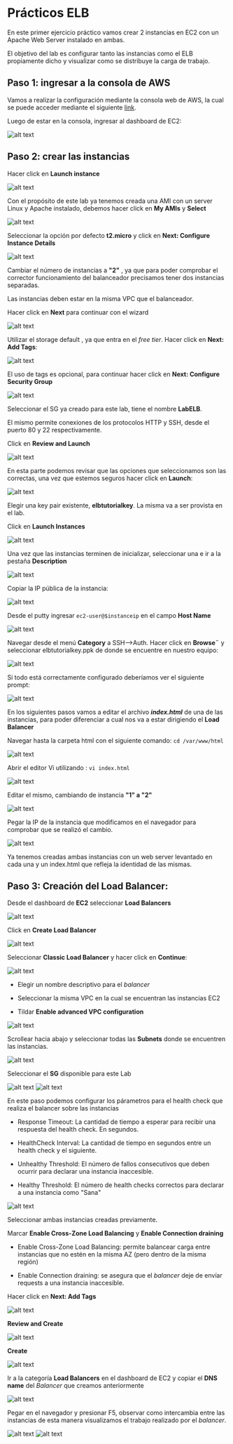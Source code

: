 # Prácticos ELB

En este primer ejercicio práctico vamos crear 2 instancias en EC2 con un Apache Web Server instalado en ambas.

El objetivo del lab es configurar tanto las instancias como el ELB propiamente dicho y visualizar como se distribuye la carga de trabajo.

## Paso 1: ingresar a la consola de AWS

Vamos a realizar la configuración mediante la consola web de AWS, la cual se puede acceder mediante el siguiente [link](https://805750336955.signin.aws.amazon.com/console).

Luego de estar en la consola, ingresar al dashboard de EC2:

![alt text](https://raw.githubusercontent.com/conapps/conapps-iot/master/AWS%20Cloud/EC2/ELB/images/Tutorial%20Classic%20LB/Paso1.JPG "Paso1")

## Paso 2: crear las instancias

Hacer click en **Launch instance**

![alt text](https://raw.githubusercontent.com/conapps/conapps-iot/master/AWS%20Cloud/EC2/ELB/images/Tutorial%20Classic%20LB/Paso2.JPG "Paso2")

Con el propósito de este lab ya tenemos creada una AMI con un server Linux y Apache instalado, debemos hacer click en **My AMIs** y **Select**

![alt text](https://raw.githubusercontent.com/conapps/conapps-iot/master/AWS%20Cloud/EC2/ELB/images/Tutorial%20Classic%20LB/Paso3.JPG "Paso3")

Seleccionar la opción por defecto **t2.micro** y click en **Next: Configure Instance Details**

![alt text](https://raw.githubusercontent.com/conapps/conapps-iot/master/AWS%20Cloud/EC2/ELB/images/Tutorial%20Classic%20LB/Paso4.JPG "Paso4")

Cambiar el número de instancias a **"2"** , ya que para poder comprobar el corrector funcionamiento del balanceador precisamos tener dos instancias separadas.

Las instancias deben estar en la misma VPC que el balanceador.

Hacer click en **Next** para continuar con el wizard

![alt text](https://raw.githubusercontent.com/conapps/conapps-iot/master/AWS%20Cloud/EC2/ELB/images/Tutorial%20Classic%20LB/Paso5.JPG "Paso5")

Utilizar el storage default , ya que entra en el *free tier*.
Hacer click en **Next: Add Tags**:

![alt text](https://raw.githubusercontent.com/conapps/conapps-iot/master/AWS%20Cloud/EC2/ELB/images/Tutorial%20Classic%20LB/Paso6.JPG "Paso6")

El uso de tags es opcional, para continuar hacer click en **Next: Configure Security Group**

![alt text](https://raw.githubusercontent.com/conapps/conapps-iot/master/AWS%20Cloud/EC2/ELB/images/Tutorial%20Classic%20LB/Paso7.JPG "Paso7")

Seleccionar el SG ya creado para este lab, tiene el nombre **LabELB**.

El mismo permite conexiones de los protocolos HTTP y SSH, desde el puerto 80 y 22 respectivamente.

Click en **Review and Launch**

![alt text](https://raw.githubusercontent.com/conapps/conapps-iot/master/AWS%20Cloud/EC2/ELB/images/Tutorial%20Classic%20LB/Paso8.JPG "Paso8")

En esta parte podemos revisar que las opciones que seleccionamos son las correctas, una vez que estemos seguros hacer click en **Launch**:

![alt text](https://raw.githubusercontent.com/conapps/conapps-iot/master/AWS%20Cloud/EC2/ELB/images/Tutorial%20Classic%20LB/Paso9.JPG "Paso9")

Elegir una key pair existente, **elbtutorialkey**. La misma va a ser provista en el lab.

Click en **Launch Instances**

![alt text](https://raw.githubusercontent.com/conapps/conapps-iot/master/AWS%20Cloud/EC2/ELB/images/Tutorial%20Classic%20LB/Paso10.JPG "Paso10")

Una vez que las instancias terminen de inicializar, seleccionar una e ir a la pestaña **Description**



![alt text](https://raw.githubusercontent.com/conapps/conapps-iot/master/AWS%20Cloud/EC2/ELB/images/Tutorial%20Classic%20LB/Paso11.JPG "Paso11")

Copiar la IP pública de la instancia:

![alt text](https://raw.githubusercontent.com/conapps/conapps-iot/master/AWS%20Cloud/EC2/ELB/images/Tutorial%20Classic%20LB/Paso12.JPG "Paso12")

Desde el putty ingresar `ec2-user@$instanceip` en el campo **Host Name**

![alt text](https://raw.githubusercontent.com/conapps/conapps-iot/master/AWS%20Cloud/EC2/ELB/images/Tutorial%20Classic%20LB/Paso13.JPG "Paso13")

Navegar desde el menú **Category** a SSH-->Auth.
Hacer click en **Browse¨** y seleccionar elbtutorialkey.ppk de donde se encuentre en nuestro equipo:

![alt text](https://raw.githubusercontent.com/conapps/conapps-iot/master/AWS%20Cloud/EC2/ELB/images/Tutorial%20Classic%20LB/Paso14.JPG "Paso14")

Si todo está correctamente configurado deberíamos ver el siguiente prompt:

![alt text](https://raw.githubusercontent.com/conapps/conapps-iot/master/AWS%20Cloud/EC2/ELB/images/Tutorial%20Classic%20LB/Paso15.JPG "Paso15")

En los siguientes pasos vamos a editar el archivo ***index.html*** de una de las instancias, para poder diferenciar a cual nos va a estar dirigiendo el **Load Balancer**

Navegar hasta la carpeta html con el siguiente comando:  `cd /var/www/html`

![alt text](https://raw.githubusercontent.com/conapps/conapps-iot/master/AWS%20Cloud/EC2/ELB/images/Tutorial%20Classic%20LB/Paso16.JPG "Paso16")

Abrir el editor Vi utilizando : `vi index.html`

![alt text](https://raw.githubusercontent.com/conapps/conapps-iot/master/AWS%20Cloud/EC2/ELB/images/Tutorial%20Classic%20LB/Paso17.JPG "Paso17")

Editar el mismo, cambiando de instancia **"1" a "2"**

![alt text](https://raw.githubusercontent.com/conapps/conapps-iot/master/AWS%20Cloud/EC2/ELB/images/Tutorial%20Classic%20LB/Paso18.JPG "Paso18")

Pegar la IP de la instancia que modificamos en el navegador para comprobar que se realizó el cambio.

![alt text](https://raw.githubusercontent.com/conapps/conapps-iot/master/AWS%20Cloud/EC2/ELB/images/Tutorial%20Classic%20LB/Paso19.JPG "Paso19")

Ya tenemos creadas ambas instancias con un web server levantado en cada una y un index.html que refleja la identidad de las mismas.

## Paso 3: Creación del **Load Balancer:**

Desde el dashboard de **EC2** seleccionar **Load Balancers**

![alt text](https://raw.githubusercontent.com/conapps/conapps-iot/master/AWS%20Cloud/EC2/ELB/images/Tutorial%20Classic%20LB/Paso20.JPG "Paso20")

Click en **Create Load Balancer**

![alt text](https://raw.githubusercontent.com/conapps/conapps-iot/master/AWS%20Cloud/EC2/ELB/images/Tutorial%20Classic%20LB/Paso21.JPG "Paso21")

Seleccionar **Classic Load Balancer** y hacer click en **Continue**:

![alt text](https://raw.githubusercontent.com/conapps/conapps-iot/master/AWS%20Cloud/EC2/ELB/images/Tutorial%20Classic%20LB/Paso22.JPG "Paso22")

* Elegir un nombre descriptivo para el *balancer* 

* Seleccionar la misma VPC en la cual se encuentran las instancias EC2

* Tildar **Enable advanced VPC configuration**

![alt text](https://raw.githubusercontent.com/conapps/conapps-iot/master/AWS%20Cloud/EC2/ELB/images/Tutorial%20Classic%20LB/Paso23.JPG "Paso23")

Scrollear hacia abajo y seleccionar todas las **Subnets** donde se encuentren las instancias.

![alt text](https://raw.githubusercontent.com/conapps/conapps-iot/master/AWS%20Cloud/EC2/ELB/images/Tutorial%20Classic%20LB/Paso24.JPG "Paso24")

Seleccionar el **SG** disponible para este Lab

![alt text](https://raw.githubusercontent.com/conapps/conapps-iot/master/AWS%20Cloud/EC2/ELB/images/Tutorial%20Classic%20LB/Paso25.JPG "Paso25")
![alt text](https://raw.githubusercontent.com/conapps/conapps-iot/master/AWS%20Cloud/EC2/ELB/images/Tutorial%20Classic%20LB/Paso26.JPG "Paso26")

En este paso podemos configurar los párametros para el health check que realiza el balancer sobre las instancias


* Response Timeout: La cantidad de tiempo a esperar para recibir una respuesta del health check. En segundos.

* HealthCheck Interval: La cantidad de tiempo en segundos entre un health check y el siguiente.

* Unhealthy Threshold: El número de fallos consecutivos que deben ocurrir para declarar una instancia inaccesible.

* Healthy Threshold: El número de health checks correctos para declarar a una instancia como "Sana"

![alt text](https://raw.githubusercontent.com/conapps/conapps-iot/master/AWS%20Cloud/EC2/ELB/images/Tutorial%20Classic%20LB/Paso27.JPG "Paso27")

Seleccionar ambas instancias creadas previamente.

Marcar **Enable Cross-Zone Load Balancing** y **Enable Connection draining**

* Enable Cross-Zone Load Balancing: permite balancear carga entre instancias que no estén en la misma AZ (pero dentro de la misma región)

* Enable Connection draining: se asegura que el *balancer* deje de envíar requests a una instancia inaccesible.

Hacer click en **Next: Add Tags**

![alt text](https://raw.githubusercontent.com/conapps/conapps-iot/master/AWS%20Cloud/EC2/ELB/images/Tutorial%20Classic%20LB/Paso28.JPG "Paso28")

**Review and Create**

![alt text](https://raw.githubusercontent.com/conapps/conapps-iot/master/AWS%20Cloud/EC2/ELB/images/Tutorial%20Classic%20LB/Paso29.JPG "Paso29")

**Create**

![alt text](https://raw.githubusercontent.com/conapps/conapps-iot/master/AWS%20Cloud/EC2/ELB/images/Tutorial%20Classic%20LB/Paso30.JPG "Paso30")

Ir a la categoría **Load Balancers** en el dashboard de EC2 y copiar el **DNS name** del *Balancer* que creamos anteriormente

![alt text](https://raw.githubusercontent.com/conapps/conapps-iot/master/AWS%20Cloud/EC2/ELB/images/Tutorial%20Classic%20LB/Paso31.JPG "Paso31")

Pegar en el navegador y presionar F5, observar como intercambia entre las instancias de esta manera visualizamos el trabajo realizado por el *balancer*.

![alt text](https://raw.githubusercontent.com/conapps/conapps-iot/master/AWS%20Cloud/EC2/ELB/images/Tutorial%20Classic%20LB/Paso32.JPG "Paso32")
![alt text](https://raw.githubusercontent.com/conapps/conapps-iot/master/AWS%20Cloud/EC2/ELB/images/Tutorial%20Classic%20LB/Paso33.JPG "Paso33")
